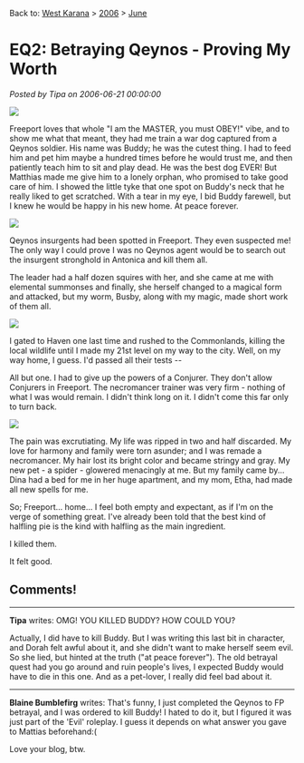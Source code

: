Back to: [West Karana](/posts/westkarana.md) > [2006](/posts/2006/westkarana.md) > [June](./westkarana.md)
# EQ2: Betraying Qeynos - Proving My Worth

*Posted by Tipa on 2006-06-21 00:00:00*

![](../../../images/betraybuddy.jpg)

Freeport loves that whole "I am the MASTER, you must OBEY!" vibe, and to show me what that meant, they had me train a war dog captured from a Qeynos soldier. His name was Buddy; he was the cutest thing. I had to feed him and pet him maybe a hundred times before he would trust me, and then patiently teach him to sit and play dead. He was the best dog EVER! But Matthias made me give him to a lonely orphan, who promised to take good care of him. I showed the little tyke that one spot on Buddy's neck that he really liked to get scratched. With a tear in my eye, I bid Buddy farewell, but I knew he would be happy in his new home. At peace forever.

![](../../../images/betray-vale.jpg)

Qeynos insurgents had been spotted in Freeport. They even suspected me! The only way I could prove I was no Qeynos agent would be to search out the insurgent stronghold in Antonica and kill them all.

The leader had a half dozen squires with her, and she came at me with elemental summonses and finally, she herself changed to a magical form and attacked, but my worm, Busby, along with my magic, made short work of them all.

![](../../../images/betray-class.jpg)

I gated to Haven one last time and rushed to the Commonlands, killing the local wildlife until I made my 21st level on my way to the city. Well, on my way home, I guess. I'd passed all their tests --

All but one. I had to give up the powers of a Conjurer. They don't allow Conjurers in Freeport. The necromancer trainer was very firm - nothing of what I was would remain. I didn't think long on it. I didn't come this far only to turn back.

![](../../../images/betray-necro.jpg)

The pain was excrutiating. My life was ripped in two and half discarded. My love for harmony and family were torn asunder; and I was remade a necromancer. My hair lost its bright color and became stringy and gray. My new pet - a spider - glowered menacingly at me. But my family came by... Dina had a bed for me in her huge apartment, and my mom, Etha, had made all new spells for me.

So; Freeport... home... I feel both empty and expectant, as if I'm on the verge of something great. I've already been told that the best kind of halfling pie is the kind with halfling as the main ingredient.

I killed them.

It felt good.
## Comments!

---

**Tipa** writes: OMG! YOU KILLED BUDDY? HOW COULD YOU?

Actually, I did have to kill Buddy. But I was writing this last bit in character, and Dorah felt awful about it, and she didn't want to make herself seem evil. So she lied, but hinted at the truth ("at peace forever"). The old betrayal quest had you go around and ruin people's lives, I expected Buddy would have to die in this one. And as a pet-lover, I really did feel bad about it.

---

**Blaine Bumblefirg** writes: That's funny, I just completed the Qeynos to FP betrayal, and I was ordered to kill Buddy! I hated to do it, but I figured it was just part of the 'Evil' roleplay. I guess it depends on what answer you gave to Mattias beforehand:(

Love your blog, btw.

